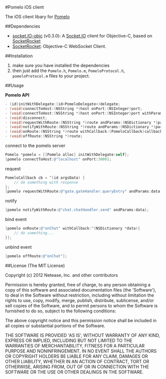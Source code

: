 #Pomelo iOS client

The iOS client libary for [Pomelo](https://github.com/NetEase/pomelo)

##Dependencies
* [socket.IO-objc](https://github.com/pkyeck/socket.IO-objc) (v0.3.0): A [Socket.IO](http://socket.io/) client for Objective-C, based on [SocketRocket](https://github.com/square/SocketRocket)
* [SocketRocket](https://github.com/square/SocketRocket): Objective-C WebSocket Client.

##Installation
1. make sure you have installed the dependencies
2. then just add the `Pomelo.h`, `Pomelo.m`, `PomeloProtocol.h`, `pomeloProtocol.m` files to your project.

##Usage

**Pomelo API**

```objective-c
- (id)initWithDelegate:(id<PomeloDelegate>)delegate;
- (void)connectToHost:(NSString *)host onPort:(NSInteger)port;
- (void)connectToHost:(NSString *)host onPort:(NSInteger)port withParams:(NSDictionary *)params;
- (void)disconnect;
- (void)requestWithRoute:(NSString *)route andParams:(NSDictionary *)params andCallback:(PomeloCallback)callback;
- (void)notifyWithRoute:(NSString *)route andParams:(NSDictionary *)params;
- (void)onRoute:(NSString *)route withCallback:(PomeloCallback)callback;
- (void)offRoute:(NSString *)route;
```

connect to the pomelo server
```objective-c
Pomelo *pomelo = [[Pomelo alloc] initWithDelegate:self];
[pomelo connectToHost:@"localhost" onPort:3000];
```
request
```objective-c
PomeloCallback cb = ^(id argsData) {
    // do something with response
};
[pomelo requestWithRoute:@"gate.gateHandler.queryEntry" andParams:data andCallback:cb];
```
notify
```objective-c
[pomelo notifyWithRoute:@"chat.chatHandler.send" andParams:data];
```
bind event
```objective-c
[pomelo onRoute:@"onChat" withCallback:^(NSDictionary *data){
    // do something...
}];
```
unbind event
```objective-c
[pomelo offRoute:@"onChat"];
```

##License
(The MIT License)

Copyright (c) 2012 Netease, Inc. and other contributors

Permission is hereby granted, free of charge, to any person obtaining a copy of this software and associated documentation files (the 'Software'), to deal in the Software without restriction, including without limitation the rights to use, copy, modify, merge, publish, distribute, sublicense, and/or sell copies of the Software, and to permit persons to whom the Software is furnished to do so, subject to the following conditions:

The above copyright notice and this permission notice shall be included in all copies or substantial portions of the Software.

THE SOFTWARE IS PROVIDED 'AS IS', WITHOUT WARRANTY OF ANY KIND, EXPRESS OR IMPLIED, INCLUDING BUT NOT LIMITED TO THE WARRANTIES OF MERCHANTABILITY, FITNESS FOR A PARTICULAR PURPOSE AND NONINFRINGEMENT. IN NO EVENT SHALL THE AUTHORS OR COPYRIGHT HOLDERS BE LIABLE FOR ANY CLAIM, DAMAGES OR OTHER LIABILITY, WHETHER IN AN ACTION OF CONTRACT, TORT OR OTHERWISE, ARISING FROM, OUT OF OR IN CONNECTION WITH THE SOFTWARE OR THE USE OR OTHER DEALINGS IN THE SOFTWARE.